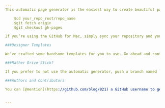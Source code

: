 ```yaml
---
This automatic page generator is the easiest way to create beautiful pages for all of your projects. Author your page content here using GitHub Flavored Markdown, select a template crafted by a  designer, and publish. After your page is generated you canc heck out the new branch.

	$cd your_repo_root/repo_name
	$git fetch origin
	$git checkout gh-pages

If you’re using the GitHub for Mac, simply sync your repository and you’ll see the new branch.

###Designer Templates

We've crafted some handsome templates for you to use. Go ahead and continue to layouts to browse through them. You can easily go back to edit your page before publishing. After publishing your page, you can revisit the page generator and switch to another theme. Your Page content will be preserved if it remained markdown format.

###Rather Drive Stick?

If you prefer to not use the automatic generator, push a branch named `gh-pages` to your repository to create a page manually. In addition to supporting regular HTML content, GitHub Pages support Jekyll, a simple, blog aware static site generator written by our own Tom Preston-Werner. Jekyll makes it easy to create site-wide headers and footers without having to copy them across every page. It also offers intelligent blog support and other advanced templating features.

###Authors and Contributors

You can [@mention](https://github.com/blog/821) a GitHub username to generate a link to their profile. The resulting `<a>` element will link to the contributor's GitHub profile. For example: In 2007, Chris Wanstrath ([@defunkt](https://github.com/defunkt)), PJ Hyett ([@pjhyett](https://github.com/pjhyett)), and Tom Preston-Werner ([@mojombo](http://github.com/mojombo)) founded GitHub.


---
```



